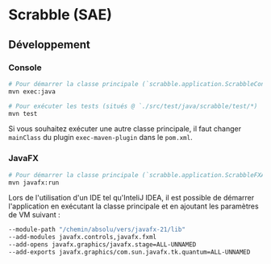 # Scrabble (SAE)

## Développement

### Console

```bash
# Pour démarrer la classe principale (`scrabble.application.ScrabbleConsoleApplication`)
mvn exec:java

# Pour exécuter les tests (situés @ `./src/test/java/scrabble/test/*)
mvn test
```

Si vous souhaitez exécuter une autre classe principale, il faut changer `mainClass` du plugin `exec-maven-plugin` dans le `pom.xml`.

### JavaFX

```bash
# Pour démarrer la classe principale (`scrabble.application.ScrabbleFXApplication`)
mvn javafx:run
```

Lors de l'utilisation d'un IDE tel qu'InteliJ IDEA, il est possible de démarrer l'application en exécutant la classe principale
et en ajoutant les paramètres de VM suivant :

```bash
--module-path "/chemin/absolu/vers/javafx-21/lib"
--add-modules javafx.controls,javafx.fxml
--add-opens javafx.graphics/javafx.stage=ALL-UNNAMED
--add-exports javafx.graphics/com.sun.javafx.tk.quantum=ALL-UNNAMED
```
